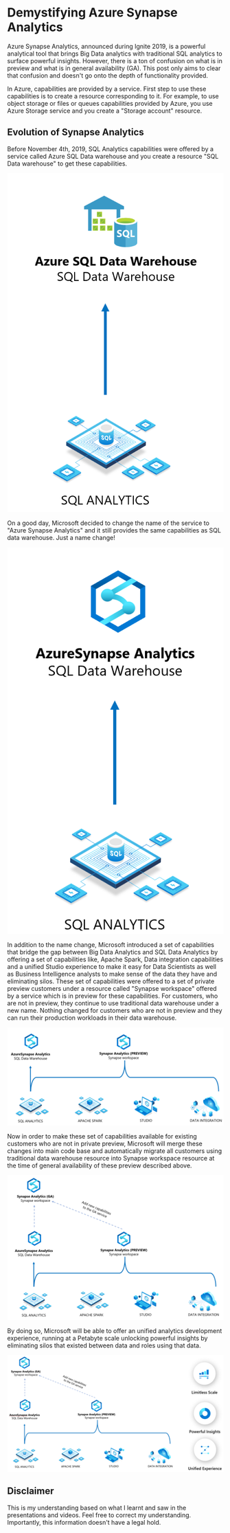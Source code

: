 # Demystifying Azure Synapse Analytics
Azure Synapse Analytics, announced during Ignite 2019, is a powerful analytical tool that brings Big Data analytics with traditional SQL analytics to surface powerful insights. However, there is a ton of confusion on what is in preview and what is in general availability (GA). This post only aims to clear that confusion and doesn't go onto the depth of functionality provided. 

In Azure, capabilities are provided by a service. First step to use these capabilities is to create a resource corresponding to it. For example, to use object storage or files or queues capabilities provided by Azure, you use Azure Storage service and you create a "Storage account" resource. 

## Evolution of Synapse Analytics
Before November 4th, 2019, SQL Analytics capabilities were offered by a service called Azure SQL Data warehouse and you create a resource "SQL Data warehouse" to get these capabilities. 

![Azure SQL Datawarehouse before Ignite 2019](./Images/demystify-synapse/SQL_datawarehouse.png)

On a good day, Microsoft decided to change the name of the service to "Azure Synapse Analytics" and it still provides the same capabilities as SQL data warehouse. Just a name change!

![Azure SQL Datawarehouse name change during Ignite 2019](./Images/demystify-synapse/Change_Name.png)

In addition to the name change, Microsoft introduced a set of capabilities that bridge the gap between Big Data Analytics and SQL Data Analytics by offering a set of capabilities like, Apache Spark, Data integration capabilities and a unified Studio experience to make it easy for Data Scientists as well as Business Intelligence analysts to make sense of the data they have and eliminating silos. These set of capabilities were offered to a set of private preview customers under a resource called "Synapse workspace" offered by a service which is in preview for these capabilities. For customers, who are not in preview, they continue to use traditional data warehouse under a new name. Nothing changed for customers who are not in preview and they can run their production workloads in their data warehouse.

![Introducing synapse workspace for private preview customers](./Images/demystify-synapse/Synapse_workspace_resource.png)

Now in order to make these set of capabilities available for existing customers who are not in private preview, Microsoft will merge these changes into main code base and automatically migrate all customers using traditional data warehouse resource into Synapse workspace resource at the time of general availability of these preview described above. 

![Azure Synapse Analytics GA](./Images/demystify-synapse/Synapse_merge.png)

By doing so, Microsoft will be able to offer an unified analytics development experience, running at a Petabyte scale unlocking powerful insights by eliminating silos that existed between data and roles using that data. 

![Azure Synapse Analytics full overview](./Images/demystify-synapse/Full_overview_Synapse.png)

## Disclaimer
This is my understanding based on what I learnt and saw in the presentations and videos. Feel free to correct my understanding. Importantly, this information doesn't have a legal hold. 
